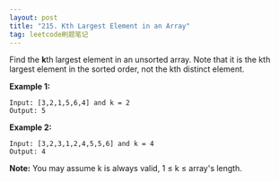 ```yaml
---
layout: post
title: "215. Kth Largest Element in an Array"
tag: leetcode刷题笔记
---
```

Find the **k**th largest element in an unsorted array. Note that it is the kth largest element in the sorted order, not the kth distinct element.

**Example 1:**

```
Input: [3,2,1,5,6,4] and k = 2
Output: 5
```

**Example 2:**

```
Input: [3,2,3,1,2,4,5,5,6] and k = 4
Output: 4
```

**Note:** 
You may assume k is always valid, 1 ≤ k ≤ array's length.